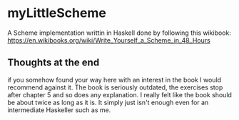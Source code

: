 # myLittleScheme
A Scheme implementation writtin in Haskell 
done by following this wikibook: https://en.wikibooks.org/wiki/Write_Yourself_a_Scheme_in_48_Hours

## Thoughts at the end
if you somehow found your way here with an interest in the book I would 
recommend against it. The book is seriously outdated, the exercises stop after
chapter 5 and so does any explanation. I really felt like the book should be
about twice as long as it is. It simply just isn't enough even for an 
intermediate Haskeller such as me.

